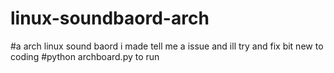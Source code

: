 # linux-soundbaord-arch
#a arch linux sound baord i made tell me a issue and ill try and fix bit new to coding
#python archboard.py to run 
